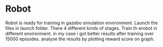 # Robot
Robot is ready for training in gazebo simulation environment.
Launch the files in launch folder. There 4 different kinds of stages.
Train th erobot in different environment.
in my case i got better results after training over 15000 episodes.
analyse the results by plotting reward score on graph. 
